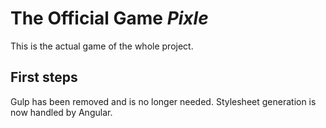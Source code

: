 # The Official Game _Pixle_

This is the actual game of the whole project.

## First steps

Gulp has been removed and is no longer needed. Stylesheet generation is now handled by
Angular.
